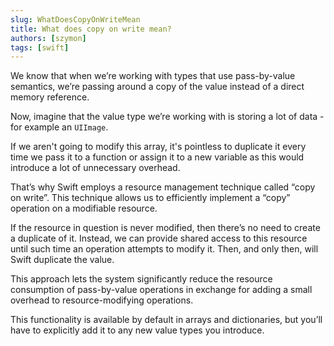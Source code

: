```yaml
---
slug: WhatDoesCopyOnWriteMean
title: What does copy on write mean?
authors: [szymon]
tags: [swift]
---
```


We know that when we’re working with types that use pass-by-value semantics, we’re passing around a copy of the value instead of a direct memory reference.

Now, imagine that the value type we’re working with is storing a lot of data - for example an `UIImage`.

If we aren't going to modify this array, it's pointless to duplicate it every time we pass it to a function or assign it to a new variable as this would introduce a lot of unnecessary overhead.

That’s why Swift employs a resource management technique called “copy on write”. This technique allows us to efficiently implement a “copy” operation on a modifiable resource.

If the resource in question is never modified, then there’s no need to create a duplicate of it. Instead, we can provide shared access to this resource until such time an operation attempts to modify it. Then, and only then, will Swift duplicate the value.

This approach lets the system significantly reduce the resource consumption of pass-by-value operations in exchange for adding a small overhead to resource-modifying operations.

This functionality is available by default in arrays and dictionaries, but you’ll have to explicitly add it to any new value types you introduce.

